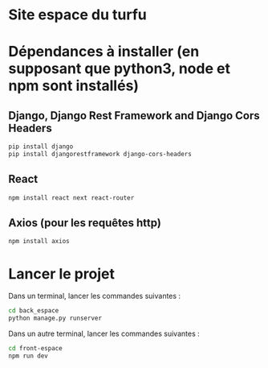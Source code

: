 # Site espace du turfu


# Dépendances à installer (en supposant que python3, node et npm sont installés)

## Django, Django Rest Framework and Django Cors Headers
```bash
pip install django
pip install djangorestframework django-cors-headers
```
## React
```bash
npm install react next react-router
```

## Axios (pour les requêtes http)
```bash
npm install axios
```

# Lancer le projet
Dans un terminal, lancer les commandes suivantes :
```bash
cd back_espace
python manage.py runserver
```
Dans un autre terminal, lancer les commandes suivantes :
```bash
cd front-espace
npm run dev
```
